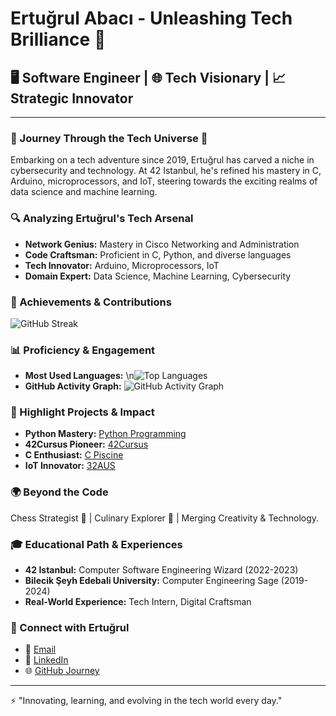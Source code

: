 # Ertuğrul Abacı - Unleashing Tech Brilliance 🚀

## 🖥️ Software Engineer | 🌐 Tech Visionary | 📈 Strategic Innovator

---

### 🌌 Journey Through the Tech Universe 🌌
Embarking on a tech adventure since 2019, Ertuğrul has carved a niche in cybersecurity and technology. At 42 Istanbul, he's refined his mastery in C, Arduino, microprocessors, and IoT, steering towards the exciting realms of data science and machine learning.

### 🔍 Analyzing Ertuğrul's Tech Arsenal
- **Network Genius:** Mastery in Cisco Networking and Administration
- **Code Craftsman:** Proficient in C, Python, and diverse languages
- **Tech Innovator:** Arduino, Microprocessors, IoT
- **Domain Expert:** Data Science, Machine Learning, Cybersecurity

### 🏅 Achievements & Contributions
![GitHub Streak](https://github-readme-streak-stats.herokuapp.com/?user=eabaci42)

### 📊 Proficiency & Engagement
- **Most Used Languages:** \n![Top Languages](https://github-readme-stats.vercel.app/api/top-langs/?username=eabaci42&layout=compact)
- **GitHub Activity Graph:** ![GitHub Activity Graph](https://activity-graph.herokuapp.com/graph?username=eabaci42)

### 🌟 Highlight Projects & Impact
- **Python Mastery:** [Python Programming](https://github.com/eabaci42/Python-Programming.git)
- **42Cursus Pioneer:** [42Cursus](https://github.com/eabaci42/42Cursus.git)
- **C Enthusiast:** [C Piscine](https://github.com/eabaci42/C-Piscine.git)
- **IoT Innovator:** [32AUS](https://github.com/eabaci42/32AUS.git)

### 🌍 Beyond the Code
Chess Strategist 🤯 | Culinary Explorer 🍳 | Merging Creativity & Technology.

### 🎓 Educational Path & Experiences
- **42 Istanbul:** Computer Software Engineering Wizard (2022-2023)
- **Bilecik Şeyh Edebali University:** Computer Engineering Sage (2019-2024)
- **Real-World Experience:** Tech Intern, Digital Craftsman

### 🤝 Connect with Ertuğrul
- 📧 [Email](mailto:ertugrul@atikrost.com)
- 💼 [LinkedIn](https://www.linkedin.com/in/eabaci42)
- 🌐 [GitHub Journey](https://github.com/eabaci42)

---

⚡ "Innovating, learning, and evolving in the tech world every day."
